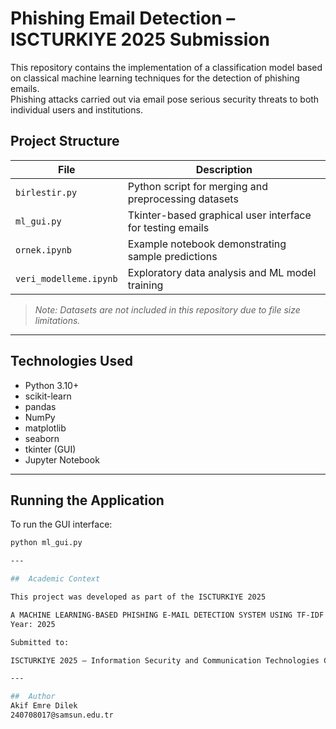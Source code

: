 # Phishing Email Detection – ISCTURKIYE 2025 Submission

This repository contains the implementation of a classification model based on classical machine learning techniques for the detection of phishing emails.  
Phishing attacks carried out via email pose serious security threats to both individual users and institutions.

##  Project Structure

| File                   | Description                                                |
|------------------------|------------------------------------------------------------|
| `birlestir.py`         | Python script for merging and preprocessing datasets       |
| `ml_gui.py`            | Tkinter-based graphical user interface for testing emails  |
| `ornek.ipynb`          | Example notebook demonstrating sample predictions          |
| `veri_modelleme.ipynb` | Exploratory data analysis and ML model training            |

>  *Note: Datasets are not included in this repository due to file size limitations.*

---

##  Technologies Used

- Python 3.10+
- scikit-learn
- pandas
- NumPy
- matplotlib
- seaborn
- tkinter (GUI)
- Jupyter Notebook

---

##  Running the Application

To run the GUI interface:

```bash
python ml_gui.py

---

##  Academic Context

This project was developed as part of the ISCTURKIYE 2025 

A MACHINE LEARNING-BASED PHISHING E-MAIL DETECTION SYSTEM USING TF-IDF AND MULTI-SOURCE
Year: 2025

Submitted to:

ISCTURKIYE 2025 – Information Security and Communication Technologies Conference

---

##  Author
Akif Emre Dilek
240708017@samsun.edu.tr 